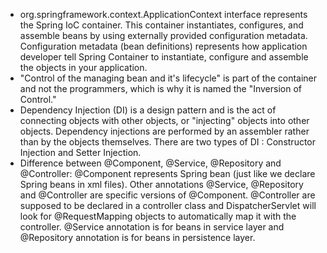 
- org.springframework.context.ApplicationContext interface represents the Spring IoC container. This container instantiates, configures, and assemble beans by using externally provided configuration metadata. Configuration metadata (bean definitions) represents how application developer tell Spring Container to instantiate, configure and assemble the objects in your application.
- "Control of the managing bean and it's lifecycle" is part of the container and not the programmers, which is why it is named the "Inversion of Control."
- Dependency Injection (DI) is a design pattern and is the act of connecting objects with other objects, or "injecting" objects into other objects. Dependency injections are performed by an assembler rather than by the objects themselves. There are two types of DI : Constructor Injection and Setter Injection.
- Difference between @Component, @Service, @Repository and @Controller: @Component represents Spring bean (just like we declare Spring beans in xml files). Other annotations @Service, @Repository and @Controller are specific versions of @Component. @Controller are supposed to be declared in a controller class and DispatcherServlet will look for @RequestMapping objects to automatically map it with the controller. @Service annotation is for beans in service layer and @Repository annotation is for beans in persistence layer. 
